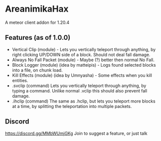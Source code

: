 # AreanimikaHax 
A meteor client addon for 1.20.4

## Features (as of 1.0.0)
- Vertical Clip (module) - Lets you vertically teleport through anything, by right clicking UP/DOWN side of a block. Should not deal fall damage.
- Always No Fall Packet (module) - Maybe (?) better then normal No Fall.
- Block Logger (module) (idea by matteipis) - Logs found selected blocks into a file, on chunk load.
- Kill Effects (module) (idea by Umnyasha) - Some effects when you kill entities.
- .svclip <blocks> (command) Lets you vertically teleport through anything, by typing a command. Unlike normal .vclip this should also prevent fall damage.
- .ihclip <blocks> <atATime> (command) The same as .hclip, but lets you teleport more blocks at a time, by splitting the teleportation into multiple packets.

## Discord
https://discord.gg/MMbWUmjGKg Join to suggest a feature, or just talk
